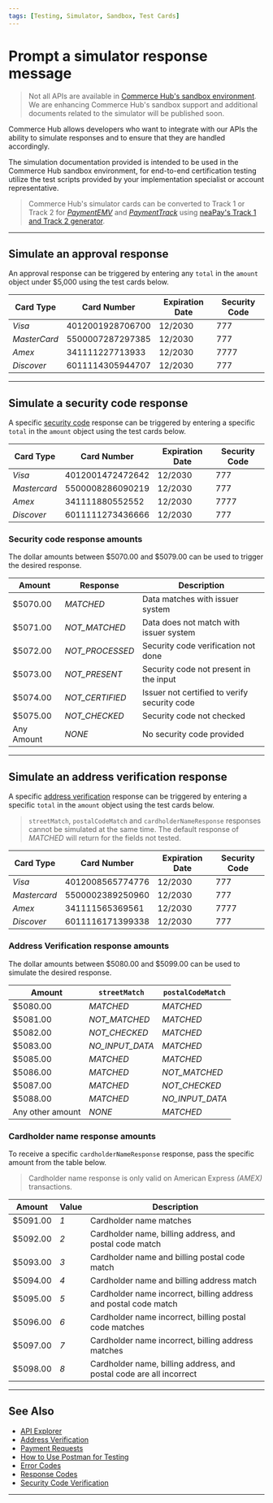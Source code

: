 ```yaml
---
tags: [Testing, Simulator, Sandbox, Test Cards] 
---
```


# Prompt a simulator response message

<!-- theme: danger -->
> Not all APIs are available in [Commerce Hub's sandbox environment](?path=docs/Resources/API-Documents/Use-Our-APIs.md). We are enhancing Commerce Hub's sandbox support and additional documents related to the simulator will be published soon.

Commerce Hub allows developers who want to integrate with our APIs the ability to simulate responses and to ensure that they are handled accordingly.

The simulation documentation provided is intended to be used in the Commerce Hub sandbox environment, for end-to-end certification testing utilize the test scripts provided by your implementation specialist or account representative.

<!-- theme: info -->
> Commerce Hub's simulator cards can be converted to Track 1 or Track 2 for [*PaymentEMV*](?path=docs/In-Person/Encrypted-Payments/EMV.md) and [*PaymentTrack*](?path=docs/In-Person/Encrypted-Payments/Track.md) using [neaPay's Track 1 and Track 2 generator](https://neapay.com/online-tools/card-track1-track2-generator.html).

<!-- located in the developer dashboard. -->

---

## Simulate an approval response

An approval response can be triggered by entering any `total` in the `amount` object under $5,000 using the test cards below.

| Card Type | Card Number | Expiration Date | Security Code |
| ----- | ----- | ----- | ----- |
| *Visa* | 4012001928706700 | 12/2030 | 777 |
| *MasterCard* | 5500007287297385 | 12/2030 | 777 |
| *Amex* | 341111227713933 | 12/2030 | 7777 |
| *Discover* | 6011114305944707 | 12/2030 | 777 |

---

<!--
## Simulate a decline response

A specific response can be triggered by entering a specific `total` in the `amount` object using the test cards below. The dollar amounts between 5001.00 - 5999.00 can be used to trigger the desired [response code](?path=docs/Resources/Guides/Response-Codes/Response-Code.md) or [error code](?path=docs/Resources/Guides/Response-Codes/Error-Code.md).
-->

<!-- theme: example -->
<!-- > To receive a response of 006 Declined, submit 5006.00 as the total.

| Card Type | Card Number | Expiration Date | Security Code |
| ----- | ---- | ----------- | ------------ |
| *Visa* | 4012001915677112 | 12/2030 | 777 |
| *Mastercard* | 5500005275558172 | 12/2030 | 777 |
| *Amex* | 341111213920088 | 12/2030 | 7777 |
| *Discover* | 6011118233647696 | 12/2030 | 777 |

---

-->

## Simulate a security code response

A specific [security code](?path=docs/Resources/Guides/Fraud/Security-Code.md) response can be triggered by entering a specific `total` in the `amount` object using the test cards below.

| Card Type | Card Number | Expiration Date | Security Code |
| ----- | ----- | ----- | ----- |
| *Visa* | 4012001472472642 | 12/2030 | 777 |
| *Mastercard* | 5500008286090219 | 12/2030 | 777 |
| *Amex* | 341111880552552 | 12/2030 | 7777 |
| *Discover* | 6011111273436666 | 12/2030 | 777 |

### Security code response amounts

The dollar amounts between $5070.00 and $5079.00 can be used to trigger the desired response.

| Amount | Response | Description |
| ----- | ----- | ----- |
| $5070.00 | *MATCHED* | Data matches with issuer system |
| $5071.00 | *NOT_MATCHED* | Data does not match with issuer system |
| $5072.00 | *NOT_PROCESSED* | Security code verification not done |
| $5073.00 | *NOT_PRESENT* | Security code not present in the input |
| $5074.00 | *NOT_CERTIFIED*| Issuer not certified to verify security code |
| $5075.00 | *NOT_CHECKED* | Security code not checked |
| Any Amount | *NONE* | No security code provided |

---

## Simulate an address verification response

A specific [address verification](?path=docs/Resources/Guides/Fraud/Address-Verification.md) response can be triggered by entering a specific `total` in the `amount` object using the test cards below.

<!-- theme: warning -->
> `streetMatch`, `postalCodeMatch` and `cardholderNameResponse` responses cannot be simulated at the same time. The default response of *MATCHED* will return for the fields not tested.

| Card Type | Card Number | Expiration Date | Security Code |
| ----- | ----- | ----- | ----- |
| *Visa* | 4012008565774776 | 12/2030 | 777 |
| *Mastercard* | 5500002389250960 | 12/2030 | 777 |
| *Amex* | 341111565369561 | 12/2030 | 7777 |
| *Discover* | 6011116171399338 | 12/2030 | 777 |

### Address Verification response amounts

The dollar amounts between $5080.00 and $5099.00 can be used to simulate the desired response.

| Amount | `streetMatch` | `postalCodeMatch` |
| ----- | ----- | ----- |
| $5080.00 | *MATCHED* | *MATCHED* |
| $5081.00 | *NOT_MATCHED* | *MATCHED* |
| $5082.00 | *NOT_CHECKED* | *MATCHED* |
| $5083.00 | *NO_INPUT_DATA* | *MATCHED* |
| $5085.00 | *MATCHED* | *MATCHED* |
| $5086.00 | *MATCHED* | *NOT_MATCHED*  |
| $5087.00 | *MATCHED* | *NOT_CHECKED* |
| $5088.00 | *MATCHED* |  *NO_INPUT_DATA* |
| Any other amount | *NONE* | *MATCHED* |

### Cardholder name response amounts

To receive a specific `cardholderNameResponse` response, pass the specific amount from the table below.

<!-- theme: info -->
> Cardholder name response is only valid on American Express *(AMEX)* transactions.

| Amount | Value | Description |
| ----- | ----- | ----- |
| $5091.00 | *1* | Cardholder name matches |
| $5092.00 | *2* | Cardholder name, billing address, and postal code match |
| $5093.00 | *3* | Cardholder name and billing postal code match |
| $5094.00 | *4* | Cardholder name and billing address match |
| $5095.00 | *5* | Cardholder name incorrect, billing address and postal code match |
| $5096.00 | *6* | Cardholder name incorrect, billing postal code matches |
| $5097.00 | *7* | Cardholder name incorrect, billing address matches |
| $5098.00 | *8* | Cardholder name, billing address, and postal code are all incorrect |

---

## See Also

- [API Explorer](../api/?type=post&path=/payments/v1/charges)
- [Address Verification](?path=docs/Resources/Guides/Fraud/Address-Verification.md)
- [Payment Requests](?path=docs/Resources/API-Documents/Payments/Payments.md)
- [How to Use Postman for Testing](?path=docs/Resources/Guides/Testing/Postman-Testing.md)
- [Error Codes](?path=docs/Resources/Guides/Response-Codes/Error.md)
- [Response Codes](?path=docs/Resources/Guides/Response-Codes/Response-Codes.md)
- [Security Code Verification](?path=docs/Resources/Guides/Fraud/Security-Code.md)

---
